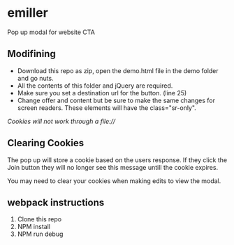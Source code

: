 # emiller
Pop up modal for website CTA

## Modifining 
- Download this repo as zip, open the demo.html file in the demo folder and go nuts.
- All the contents of this folder and jQuery are required.
- Make sure you set a destination url for the button. (line 25)
- Change offer and content but be sure to make the same changes for screen readers. These elements will have the class="sr-only".

*Cookies will not work through a file://*

## Clearing Cookies
The pop up will store a cookie based on the users response. If they click the Join button they will no longer see this message untill the cookie expires.

You may need to clear your cookies when making edits to view the modal.

## webpack instructions
1. Clone this repo
2. NPM install 
3. NPM run debug



